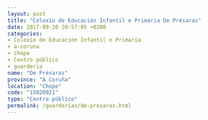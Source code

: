 ```yaml
---
layout: post
title: "Colexio de Educación Infantil e Primaria De Présaras"
date: 2017-09-20 20:57:05 +0200
categories:
- Colexio de Educación Infantil e Primaria
- a-coruna
- chope
- Centro público
- guarderia
name: "De Présaras"
province: "A Coruña"
location: "Chope"
code: "15020921"
type: "Centro público"
permalink: /guarderias/de-presaras.html
---
```

